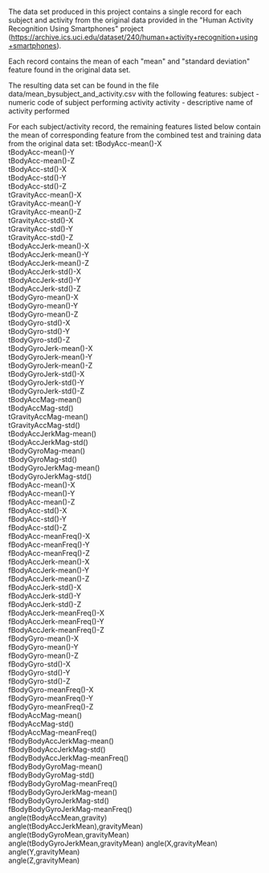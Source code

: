 The data set produced in this project contains a single record for each subject and activity from the original data provided in the "Human Activity Recognition Using Smartphones" project (https://archive.ics.uci.edu/dataset/240/human+activity+recognition+using+smartphones).

Each record contains the mean of each "mean" and "standard deviation" feature found in the original data set.

The resulting data set can be found in the file data/mean_bysubject_and_activity.csv with the following features:
  subject - numeric code of subject performing activity
  activity - descriptive name of activity performed
  
For each subject/activity record, the remaining features listed below contain the mean of corresponding feature from the combined test and training data from the original data set:
  tBodyAcc-mean()-X                   
  tBodyAcc-mean()-Y                   
  tBodyAcc-mean()-Z                   
  tBodyAcc-std()-X                    
  tBodyAcc-std()-Y                    
  tBodyAcc-std()-Z                    
  tGravityAcc-mean()-X                
  tGravityAcc-mean()-Y                
  tGravityAcc-mean()-Z                
  tGravityAcc-std()-X                 
  tGravityAcc-std()-Y                 
  tGravityAcc-std()-Z                 
  tBodyAccJerk-mean()-X               
  tBodyAccJerk-mean()-Y               
  tBodyAccJerk-mean()-Z               
  tBodyAccJerk-std()-X                
  tBodyAccJerk-std()-Y                
  tBodyAccJerk-std()-Z                
  tBodyGyro-mean()-X                  
  tBodyGyro-mean()-Y                  
  tBodyGyro-mean()-Z                  
  tBodyGyro-std()-X                   
  tBodyGyro-std()-Y                   
  tBodyGyro-std()-Z                   
  tBodyGyroJerk-mean()-X              
  tBodyGyroJerk-mean()-Y              
  tBodyGyroJerk-mean()-Z              
  tBodyGyroJerk-std()-X               
  tBodyGyroJerk-std()-Y               
  tBodyGyroJerk-std()-Z               
  tBodyAccMag-mean()                  
  tBodyAccMag-std()                   
  tGravityAccMag-mean()               
  tGravityAccMag-std()                
  tBodyAccJerkMag-mean()              
  tBodyAccJerkMag-std()               
  tBodyGyroMag-mean()                 
  tBodyGyroMag-std()                  
  tBodyGyroJerkMag-mean()             
  tBodyGyroJerkMag-std()              
  fBodyAcc-mean()-X                   
  fBodyAcc-mean()-Y                   
  fBodyAcc-mean()-Z                   
  fBodyAcc-std()-X                    
  fBodyAcc-std()-Y                    
  fBodyAcc-std()-Z                    
  fBodyAcc-meanFreq()-X               
  fBodyAcc-meanFreq()-Y               
  fBodyAcc-meanFreq()-Z               
  fBodyAccJerk-mean()-X               
  fBodyAccJerk-mean()-Y               
  fBodyAccJerk-mean()-Z               
  fBodyAccJerk-std()-X                
  fBodyAccJerk-std()-Y                
  fBodyAccJerk-std()-Z                
  fBodyAccJerk-meanFreq()-X           
  fBodyAccJerk-meanFreq()-Y           
  fBodyAccJerk-meanFreq()-Z           
  fBodyGyro-mean()-X                  
  fBodyGyro-mean()-Y                  
  fBodyGyro-mean()-Z                  
  fBodyGyro-std()-X                   
  fBodyGyro-std()-Y                   
  fBodyGyro-std()-Z                   
  fBodyGyro-meanFreq()-X              
  fBodyGyro-meanFreq()-Y              
  fBodyGyro-meanFreq()-Z              
  fBodyAccMag-mean()                  
  fBodyAccMag-std()                   
  fBodyAccMag-meanFreq()              
  fBodyBodyAccJerkMag-mean()          
  fBodyBodyAccJerkMag-std()           
  fBodyBodyAccJerkMag-meanFreq()      
  fBodyBodyGyroMag-mean()             
  fBodyBodyGyroMag-std()              
  fBodyBodyGyroMag-meanFreq()         
  fBodyBodyGyroJerkMag-mean()         
  fBodyBodyGyroJerkMag-std()          
  fBodyBodyGyroJerkMag-meanFreq()     
  angle(tBodyAccMean,gravity)         
  angle(tBodyAccJerkMean),gravityMean)
  angle(tBodyGyroMean,gravityMean)    
  angle(tBodyGyroJerkMean,gravityMean)
  angle(X,gravityMean)                
  angle(Y,gravityMean)                
  angle(Z,gravityMean)